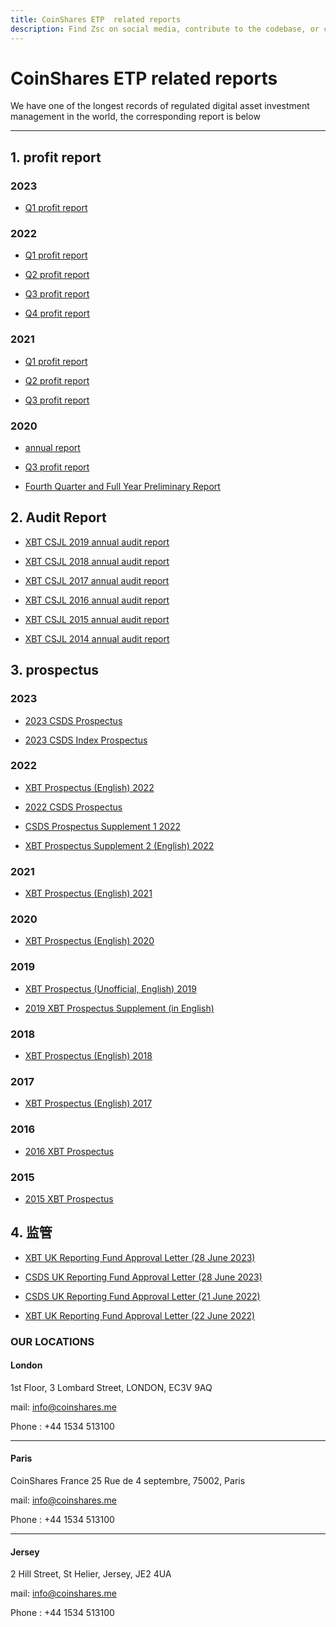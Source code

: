 ```yaml
---
title: CoinShares ETP  related reports
description: Find Zsc on social media, contribute to the codebase, or chat with the community.
---
```


# CoinShares ETP related reports

We have one of the longest records of regulated digital asset investment management in the world, the corresponding report is below

---

## 1. profit report

### 2023

- [Q1 profit report](https://s3.amazonaws.com/a.storyblok.com/f/155294/x/97c813bc14/coinshares_q1_23_report.pdf)


### 2022

- [Q1 profit report](https://s3.amazonaws.com/a.storyblok.com/f/155294/x/27329d5c46/coinshares_q122_transcript_cterree.pdf)

- [Q2 profit report](https://s3.amazonaws.com/a.storyblok.com/f/155294/x/375d1ec024/coinshares_q2_2022_english_transcript.pdf)

- [Q3 profit report](https://s3.amazonaws.com/a.storyblok.com/f/155294/x/c7fd294536/q3-earnings-english-transcript.pdf)

- [Q4 profit report](https://s3.amazonaws.com/a.storyblok.com/f/155294/x/22c07271c4/q4-earnings-english-transcript.pdf)


### 2021

- [Q1 profit report](https://s3.amazonaws.com/a.storyblok.com/f/155294/x/f17198652b/coinshares-q1_2021_report-1627227494.pdf)

- [Q2 profit report](https://s3.amazonaws.com/a.storyblok.com/f/155294/x/7a52f1db3b/coinshares-interim-results-broadcast-transcript-english.pdf)

- [Q3 profit report](https://s3.amazonaws.com/a.storyblok.com/f/155294/x/cbc6687baa/q3_2021_earnings_transcript__english_.pdf)


### 2020


- [annual report](https://a.storyblok.com/f/155294/x/d0385a4944/coinshareswww.compass-ft.com_annual_report-1.pdf)

- [Q3 profit report](https://s3.amazonaws.com/a.storyblok.com/f/155294/x/bf9a28244a/coinshares-international-limited-interim-financial-statements-2020.pdf)

- [Fourth Quarter and Full Year Preliminary Report](https://s3.amazonaws.com/a.storyblok.com/f/155294/x/25d84ed055/coinshares-2020-q4-2020-interim-report.pdf)


## 2. Audit Report

- [XBT CSJL 2019 annual audit report](https://s3.amazonaws.com/a.storyblok.com/f/155294/x/e10785144c/xbt-csjl-auditors-report-2019.pdf)

- [XBT CSJL 2018 annual audit report](https://s3.amazonaws.com/a.storyblok.com/f/155294/x/524e755ae1/xbt-csjl-auditors-report-2018.pdf)

- [XBT CSJL 2017 annual audit report](https://s3.amazonaws.com/a.storyblok.com/f/155294/x/1192981d23/xbt-csjl-auditors-report-2017.pdf)

- [XBT CSJL 2016 annual audit report](https://s3.amazonaws.com/a.storyblok.com/f/155294/x/b245fb0091/xbt-csjl-auditors-report-2016.pdf)

- [XBT CSJL 2015 annual audit report](https://s3.amazonaws.com/a.storyblok.com/f/155294/x/1fb0476549/xbt-csjl-auditors-report-2015.pdf)

- [XBT CSJL 2014 annual audit report](https://s3.amazonaws.com/a.storyblok.com/f/155294/x/2cb13382d8/xbt-csjl-auditors-report-2014.PDF)


## 3. prospectus

### 2023

- [2023 CSDS Prospectus](https://s3.amazonaws.com/a.storyblok.com/f/155294/x/170225db53/csds-prospectus-2023.pdf)

- [2023 CSDS Index Prospectus](https://s3.amazonaws.com/a.storyblok.com/f/155294/x/0435ea65ff/csds-index-prospectus-2023.pdf)


### 2022

- [XBT Prospectus (English) 2022](https://s3.amazonaws.com/a.storyblok.com/f/155294/x/01b07448fe/xbt-prospectus-unofficial-english-2022.pdf)

- [2022 CSDS Prospectus](https://s3.amazonaws.com/a.storyblok.com/f/155294/x/73c2abd9ab/csds-prospectus-2022.pdf)

- [CSDS Prospectus Supplement 1 2022](https://s3.amazonaws.com/a.storyblok.com/f/155294/x/ef7c00f563/csds-prospectus-supplement-1-2022.pdf)

- [XBT Prospectus Supplement 2 (English) 2022](https://s3.amazonaws.com/a.storyblok.com/f/155294/x/6e6c18c5a8/xbt-prospectus-supplement-2-unofficial-english-2022.pdf)

### 2021

- [XBT Prospectus (English) 2021](https://s3.amazonaws.com/a.storyblok.com/f/155294/x/9432e7ea34/xbt-prospectus-unofficial-english-2021.pdf)

### 2020

- [XBT Prospectus (English) 2020](https://s3.amazonaws.com/a.storyblok.com/f/155294/x/b0bf554f00/xbt-prospectus-unofficial-english-2020.pdf)

### 2019

- [XBT Prospectus (Unofficial, English) 2019](https://s3.amazonaws.com/a.storyblok.com/f/155294/x/77776f045c/xbt-prospectus-unofficial-english-2019.pdf)

- [2019 XBT Prospectus Supplement (in English)](https://s3.amazonaws.com/a.storyblok.com/f/155294/x/dfde2b335a/xbt-prospectus-supplement-english-2019.pdf)


### 2018

- [XBT Prospectus (English) 2018](https://s3.amazonaws.com/a.storyblok.com/f/155294/x/a32ecd9199/xbt-prospectus-unofficial-english-2018.pdf)


### 2017

- [XBT Prospectus (English) 2017](https://s3.amazonaws.com/a.storyblok.com/f/155294/x/ce9333379d/xbt-prospectus-unofficial-english-2017.pdf)

### 2016

- [2016 XBT Prospectus](https://s3.amazonaws.com/a.storyblok.com/f/155294/x/74448dddc4/xbt-prospectus-2016.pdf)

### 2015

- [2015 XBT Prospectus](https://s3.amazonaws.com/a.storyblok.com/f/155294/x/e1eed81076/xbt-prospectus-2015.pdf)

## 4. 监管

- [XBT UK Reporting Fund Approval Letter (28 June 2023)](https://s3.amazonaws.com/a.storyblok.com/f/155294/x/cb57605cbd/xbt-uk-reporting-fund-approval-letter-28-june-2023.pdf)

- [CSDS UK Reporting Fund Approval Letter (28 June 2023)](https://s3.amazonaws.com/a.storyblok.com/f/155294/x/835ed4d331/csds-uk-reporting-fund-approval-letter-28-june-2023.pdf)

- [CSDS UK Reporting Fund Approval Letter (21 June 2022)](https://s3.amazonaws.com/a.storyblok.com/f/155294/x/234e0fc935/uk-reporting-fund-approval-letter-coinshares-digital-securities-limited.pdf)

- [XBT UK Reporting Fund Approval Letter (22 June 2022)](https://s3.amazonaws.com/a.storyblok.com/f/155294/x/2cfb739f90/uk-reporting-fund-approval-letter-xbt-provider-ab.pdf)




### OUR LOCATIONS

#### London

1st Floor, 3 Lombard Street, LONDON, EC3V 9AQ

mail: info@coinshares.me

Phone : +44 1534 513100


___

#### Paris

CoinShares France
25 Rue de 4 septembre, 75002, Paris


mail: info@coinshares.me

Phone : +44 1534 513100

___


#### Jersey

2 Hill Street, St Helier, Jersey, JE2 4UA

mail: info@coinshares.me

Phone : +44 1534 513100




